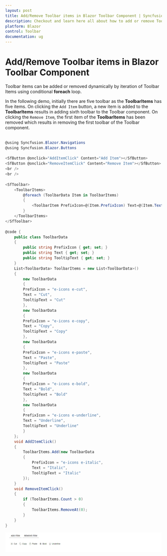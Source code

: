 ```yaml
---
layout: post
title: Add/Remove Toolbar items in Blazor Toolbar Component | Syncfusion
description: Checkout and learn here all about how to add or remove Toolbar items in Syncfusion Blazor Toolbar component and more.
platform: Blazor
control: Toolbar
documentation: ug
---
```


# Add/Remove Toolbar items in Blazor Toolbar Component

Toolbar items can be added or removed dynamically by iteration of Toolbar Items using conditional **foreach** loop.

In the following demo, initially there are five toolbar as the **ToolbarItems** has five items. On clicking the `Add Item` button, a new item is added to the **ToolbarItems** results in adding sixth toolbar to the Toolbar component. On clicking the `Remove Item`, the first item of the **ToolbarItems** has been removed which results in removing the first toolbar of the Toolbar component.

```csharp

@using Syncfusion.Blazor.Navigations
@using Syncfusion.Blazor.Buttons

<SfButton @onclick="AddItemClick" Content="Add Item"></SfButton>
<SfButton @onclick="RemoveItemClick" Content="Remove Item"></SfButton>
<br />
<br />

<SfToolbar>
    <ToolbarItems>
        @foreach (ToolbarData Item in ToolbarItems)
        {
            <ToolbarItem PrefixIcon=@(Item.PrefixIcon) Text=@(Item.Text) TooltipText=@(Item.TooltipText)></ToolbarItem>
        }
    </ToolbarItems>
</SfToolbar>

@code {
    public class ToolbarData
    {
        public string PrefixIcon { get; set; }
        public string Text { get; set; }
        public string TooltipText { get; set; }
    }
    List<ToolbarData> ToolbarItems = new List<ToolbarData>()
    {
        new ToolbarData
        {
        PrefixIcon = "e-icons e-cut",
        Text = "Cut",
        TooltipText = "Cut"
        },
        new ToolbarData
        {
        PrefixIcon = "e-icons e-copy",
        Text = "Copy",
        TooltipText = "Copy"
        },
        new ToolbarData
        {
        PrefixIcon = "e-icons e-paste",
        Text = "Paste",
        TooltipText = "Paste"
        },
        new ToolbarData
        {
        PrefixIcon = "e-icons e-bold",
        Text = "Bold",
        TooltipText = "Bold"
        },
        new ToolbarData
        {
        PrefixIcon = "e-icons e-underline",
        Text = "Underline",
        TooltipText = "Underline"
        }
    };
    void AddItemClick()
    {
        ToolbarItems.Add(new ToolbarData
        {
            PrefixIcon = "e-icons e-italic",
            Text = "Italic",
            TooltipText = "Italic"
        });
    }
    void RemoveItemClick()
    {
        if (ToolbarItems.Count > 0)
        {
            ToolbarItems.RemoveAt(0);
        }
    }
}

```

![Dynamic Add/Remove ToolbarItems](../images/addRemoveItem.gif)